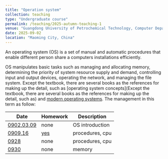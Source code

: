 ```yaml
---
title: "Operation system"
collection: teaching
type: "Undergraduate course"
permalink: /teaching/2025-autumn-teaching-1
venue: "Guangdong University of Petrochemical Technology, Computer Department"
date: 2025-09-02
location: "Maoming City, China"
---
```


An operating system (OS) is a set of manual and automatic procedures that enable different person share a computers installations efficiently. 

OS manipulates basic tasks such as managing and allocating memory, determining the priority of system resource supply and demand, controlling input and output devices, operating the network, and managing the file system. Except the textbook, there are several books as the references for making up the detail, such as [operating system concepts](Except the textbook, there are several books as the references for making up the detail, such as) and [modern operating systems](https://csc-knu.github.io/sys-prog/books/Andrew%20S.%20Tanenbaum%20-%20Modern%20Operating%20Systems.pdf). The management in this term as follow:

| Date     | Homework   | Description |
| -------- | ---------- | ----------- |
| [0902,03,09](/files/2025_2_OS/0902_03_OS_ch1.pptx)      |  none      | OS introduction |
| [0909,16](/files/2025_2_OS/0909_OS_ch2_process1.pptx) | [yes](/files/2025_2_OS/0909_hw01.pdf)   | procedures, cpu |
| [0928](/files/2025_2_OS/0928_OS_ch2_process2.pptx) | none   | procedures, cpu |
| [0930](/files/2025_2_OS/0930_OS_ch3.pptx) | none | memory |
